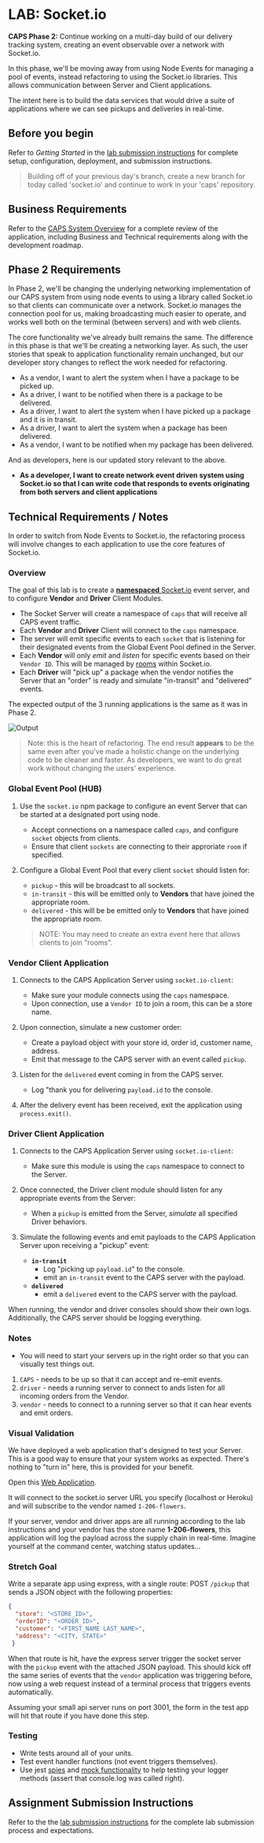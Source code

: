 # LAB: Socket.io

**CAPS Phase 2:** Continue working on a multi-day build of our delivery tracking system, creating an event observable over a network with Socket.io.

In this phase, we'll be moving away from using Node Events for managing a pool of events, instead refactoring to using the Socket.io libraries.  This allows communication between Server and Client applications.

The intent here is to build the data services that would drive a suite of applications where we can see pickups and deliveries in real-time.

## Before you begin

Refer to *Getting Started*  in the [lab submission instructions](../../../reference/submission-instructions/labs/README.md) for complete setup, configuration, deployment, and submission instructions.

> Building off of your previous day's branch, create a new branch for today called 'socket.io' and continue to work in your 'caps' repository.

## Business Requirements

Refer to the [CAPS System Overview](../../apps-and-libraries/caps/README.md) for a complete review of the application, including Business and Technical requirements along with the development roadmap.

## Phase 2 Requirements

In Phase 2, we'll be changing the underlying networking implementation of our CAPS system from using node events to using a library called Socket.io so that clients can communicate over a network.  Socket.io manages the connection pool for us, making broadcasting much easier to operate, and works well both on the terminal (between servers) and with web clients.

The core functionality we've already built remains the same. The difference in this phase is that we'll be creating a networking layer. As such, the user stories that speak to application functionality remain unchanged, but our developer story changes to reflect the work needed for refactoring.

- As a vendor, I want to alert the system when I have a package to be picked up.
- As a driver, I want to be notified when there is a package to be delivered.
- As a driver, I want to alert the system when I have picked up a package and it is in transit.
- As a driver, I want to alert the system when a package has been delivered.
- As a vendor, I want to be notified when my package has been delivered.

And as developers, here is our updated story relevant to the above.

- **As a developer, I want to create network event driven system using Socket.io so that I can write code that responds to events originating from both servers and client applications**

## Technical Requirements / Notes

In order to switch from Node Events to Socket.io, the refactoring process will involve changes to each application to use the core features of Socket.io.

### Overview

The goal of this lab is to create a [**namespaced** Socket.io](https://socket.io/docs/v4/namespaces#Custom-namespaces) event server, and to configure **Vendor** and **Driver** Client Modules.

- The Socket Server will create a namespace of `caps` that will receive all CAPS event traffic.
- Each **Vendor** and **Driver** Client will connect to the `caps` namespace.
- The server will emit specific events to each `socket` that is listening for their designated events from the Global Event Pool defined in the Server.
- Each **Vendor** will only *emit* and *listen* for specific events based on their `Vendor ID`.  This will be managed by [rooms](https://socket.io/docs/v3/rooms/index.html) within Socket.io.
- Each **Driver** will "pick up" a package when the vendor notifies the Server that an "order" is ready and simulate "in-transit" and "delivered" events.

The expected output of the 3 running applications is the same as it was in Phase 2.

![Output](lab-17-output.png)

> Note: this is the heart of refactoring. The end result **appears** to be the same even after you've made a holistic change on the underlying code to be cleaner and faster. As developers, we want to do great work without changing the users' experience.

### Global Event Pool (HUB)

1. Use the `socket.io` npm package to configure an event Server that can be started at a designated port using node.
   - Accept connections on a namespace called `caps`, and configure `socket` objects from clients.
   - Ensure that client `sockets` are connecting to their approriate `room` if specified.

1. Configure a Global Event Pool that every client `socket` should listen for:
    - `pickup` - this will be broadcast to all sockets.
    - `in-transit` - this will be emitted only to **Vendors** that have joined the appropriate room.
    - `delivered` - this will be be emitted only to **Vendors** that have joined the appropriate room.
    > NOTE: You may need to create an extra event here that allows clients to join "rooms".

### Vendor Client Application

1. Connects to the CAPS Application Server using `socket.io-client`:
   - Make sure your module connects using the `caps` namespace.
   - Upon connection, use a `Vendor ID` to join a room, this can be a store name.
  
1. Upon connection, simulate a new customer order:
   - Create a payload object with your store id, order id, customer name, address.
   - Emit that message to the CAPS server with an event called `pickup`.

1. Listen for the `delivered` event coming in from the CAPS server.
   - Log "thank you for delivering `payload.id` to the console.

1. After the delivery event has been received, exit the application using `process.exit()`.

### Driver Client Application

1. Connects to the CAPS Application Server using `socket.io-client`:
   - Make sure this module is using the `caps` namespace to connect to the Server.

1. Once connected, the Driver client module should listen for any appropriate events from the Server:
   - When a `pickup` is emitted from the Server, *simulate* all specified Driver behaviors.

1. Simulate the following events and emit payloads to the CAPS Application Server upon receiving a "pickup" event:
   - **`in-transit`**
     - Log "picking up `payload.id`" to the console.
     - emit an `in-transit` event to the CAPS server with the payload.
   - **`delivered`**
     - emit a `delivered` event to the CAPS server with the payload.

When running, the vendor and driver consoles should show their own logs. Additionally, the CAPS server should be logging everything.

### Notes

- You will need to start your servers up in the right order so that you can visually test things out.

1. `CAPS` - needs to be up so that it can accept and re-emit events.
2. `driver` - needs a running server to connect to ands listen for all incoming orders from the Vendor.
3. `vendor` - needs to connect to a running server so that it can hear events and emit orders.

### Visual Validation

We have deployed a web application that's designed to test your Server. This is a good way to ensure that your system works as expected. There's nothing to "turn in" here, this is provided for your benefit.

Open this [Web Application](https://javascript-401.netlify.app/).

It will connect to the socket.io server URL you specify (localhost or Heroku) and will subscribe to the vendor named `1-206-flowers`.

If your server, vendor and driver apps are all running according to the lab instructions and your vendor has the store name **1-206-flowers**, this application will log the payload across the supply chain in real-time. Imagine yourself at the command center, watching status updates...

### Stretch Goal

Write a separate app using express, with a single route: POST `/pickup` that sends a JSON object with the following properties:

```json
{
  "store": "<STORE_ID>",
  "orderID": "<ORDER_ID>",
  "customer": "<FIRST_NAME LAST_NAME>",
  "address": "<CITY, STATE>"
 }
```

When that route is hit, have the express server trigger the socket server with the `pickup` event with the attached JSON payload. This should kick off the same series of events that the `vendor` application was triggering before, now using a web request instead of a terminal process that triggers events automatically.

Assuming your small api server runs on port 3001, the form in the test app will hit that route if you have done this step.

### Testing

- Write tests around all of your units.
- Test event handler functions (not event triggers themselves).
- Use jest [spies](https://jestjs.io/docs/jest-object#jestfnimplementation) and [mock functionality](https://jestjs.io/docs/manual-mocks) to help testing your logger methods (assert that console.log was called right).

## Assignment Submission Instructions

Refer to the the [lab submission instructions](../../../reference/submission-instructions/labs/README.md) for the complete lab submission process and expectations.
